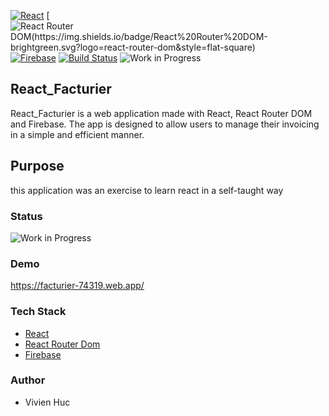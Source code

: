 [![React](https://img.shields.io/badge/React-brightgreen.svg?logo=react&style=flat-square)](https://reactjs.org/)
[![React Router DOM(https://img.shields.io/badge/React%20Router%20DOM-brightgreen.svg?logo=react-router-dom&style=flat-square)](https://reacttraining.com/react-router/)
[![Firebase](https://img.shields.io/badge/Firebase-brightgreen.svg?logo=firebase&style=flat-square)](https://firebase.google.com/)
[![Build Status](https://img.shields.io/badge/build-passing-brightgreen.svg?style=flat-square)](#)
![Work in Progress](https://img.shields.io/badge/Status-Work%20In%20Progress-yellow)

## React_Facturier

React_Facturier is a web application made with React, React Router DOM and Firebase. The app is designed to allow users to manage their invoicing in a simple and efficient manner.

## Purpose
this application was an exercise to learn react in a self-taught way

### Status
![Work in Progress](https://img.shields.io/badge/Status-Work%20In%20Progress-yellow)

### Demo
https://facturier-74319.web.app/

### Tech Stack
- [React](https://fr.reactjs.org/)
- [React Router Dom](https://reactrouter.com/en/main)
- [Firebase](https://firebase.google.com/)

### Author
- Vivien Huc
